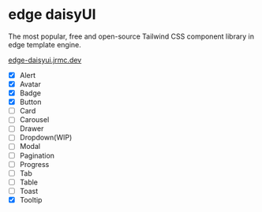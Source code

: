 # edge daisyUI

The most popular, free and open-source Tailwind CSS component library in edge template engine.

[edge-daisyui.jrmc.dev](https://edge-daisyui.jrmc.dev)

- [x] Alert
- [x] Avatar
- [x] Badge
- [x] Button
- [ ] Card
- [ ] Carousel
- [ ] Drawer
- [ ] Dropdown(WIP)
- [ ] Modal
- [ ] Pagination
- [ ] Progress
- [ ] Tab
- [ ] Table
- [ ] Toast
- [x] Tooltip
